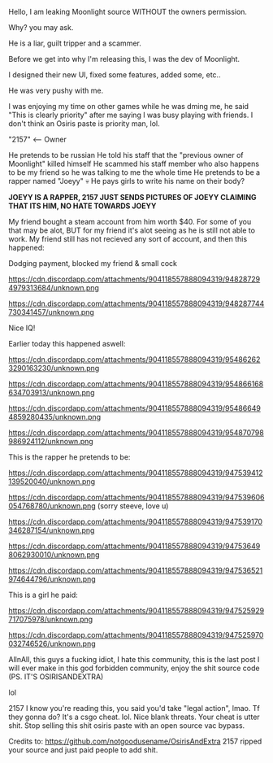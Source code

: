 Hello, I am leaking Moonlight source WITHOUT the owners permission.

Why? you may ask.

He is a liar, guilt tripper and a scammer.

Before we get into why I'm releasing this, I was the dev of Moonlight. 

I designed their new UI, fixed some features, added some, etc..

He was very pushy with me.

I was enjoying my time on other games while he was dming me, he said "This is clearly priority" after me saying I was busy playing with friends. I don't think an Osiris paste is priority man, lol.



"2157" <-- Owner

He pretends to be russian
He told his staff that the "previous owner of Moonlight" killed himself
He scammed his staff member who also happens to be my friend so he was talking to me the whole time
He pretends to be a rapper named "Joeyy" :skull:
He pays girls to write his name on their body?

**JOEYY IS A RAPPER, 2157 JUST SENDS PICTURES OF JOEYY CLAIMING THAT ITS HIM, NO HATE TOWARDS JOEYY**

My friend bought a steam account from him worth $40. For some of you that may be alot, BUT for my friend it's alot seeing as he is still not able to work.
My friend still has not recieved any sort of account, and then this happened: 

Dodging payment, blocked my friend & small cock

https://cdn.discordapp.com/attachments/904118557888094319/948287294979313684/unknown.png

https://cdn.discordapp.com/attachments/904118557888094319/948287744730341457/unknown.png

Nice IQ!

Earlier today this happened aswell:

https://cdn.discordapp.com/attachments/904118557888094319/954862623290163230/unknown.png

https://cdn.discordapp.com/attachments/904118557888094319/954866168634703913/unknown.png

https://cdn.discordapp.com/attachments/904118557888094319/954866494859280435/unknown.png

https://cdn.discordapp.com/attachments/904118557888094319/954870798986924112/unknown.png

This is the rapper he pretends to be:

https://cdn.discordapp.com/attachments/904118557888094319/947539412139520040/unknown.png

https://cdn.discordapp.com/attachments/904118557888094319/947539606054768780/unknown.png (sorry steeve, love u)

https://cdn.discordapp.com/attachments/904118557888094319/947539170346287154/unknown.png

https://cdn.discordapp.com/attachments/904118557888094319/947536498062930010/unknown.png

https://cdn.discordapp.com/attachments/904118557888094319/947536521974644796/unknown.png

This is a girl he paid:

https://cdn.discordapp.com/attachments/904118557888094319/947525929717075978/unknown.png

https://cdn.discordapp.com/attachments/904118557888094319/947525970032746526/unknown.png

AllnAll, this guys a fucking idiot, I hate this community, this is the last post I will ever make in this god forbidden community, enjoy the shit source code (PS. IT'S OSIRISANDEXTRA)

lol

2157 I know you're reading this, you said you'd take "legal action", lmao. Tf they gonna do? It's a csgo cheat. lol. Nice blank threats. Your cheat is utter shit. Stop selling this shit osiris paste with an open source vac bypass.

 Credits to: https://github.com/notgoodusename/OsirisAndExtra 2157 ripped your source and just paid people to add shit. 
